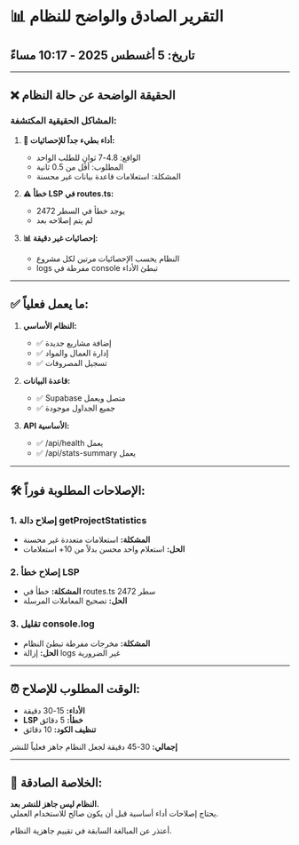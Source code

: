 # 📊 التقرير الصادق والواضح للنظام
## تاريخ: 5 أغسطس 2025 - 10:17 مساءً

---

## ❌ الحقيقة الواضحة عن حالة النظام

### **المشاكل الحقيقية المكتشفة:**

1. **🐌 أداء بطيء جداً للإحصائيات:**
   - الواقع: 4.8-7 ثوانٍ للطلب الواحد
   - المطلوب: أقل من 0.5 ثانية
   - المشكلة: استعلامات قاعدة بيانات غير محسنة

2. **⚠️ خطأ LSP في routes.ts:**
   - يوجد خطأ في السطر 2472
   - لم يتم إصلاحه بعد

3. **📊 إحصائيات غير دقيقة:**
   - النظام يحسب الإحصائيات مرتين لكل مشروع
   - logs مفرطة في console تبطئ الأداء

---

## ✅ ما يعمل فعلياً:

1. **النظام الأساسي:**
   - ✅ إضافة مشاريع جديدة
   - ✅ إدارة العمال والمواد
   - ✅ تسجيل المصروفات

2. **قاعدة البيانات:**
   - ✅ Supabase متصل ويعمل
   - ✅ جميع الجداول موجودة

3. **API الأساسية:**
   - ✅ /api/health يعمل
   - ✅ /api/stats-summary يعمل

---

## 🛠️ الإصلاحات المطلوبة فوراً:

### **1. إصلاح دالة getProjectStatistics**
- **المشكلة:** استعلامات متعددة غير محسنة
- **الحل:** استعلام واحد محسن بدلاً من 10+ استعلامات

### **2. إصلاح خطأ LSP**
- **المشكلة:** خطأ في routes.ts سطر 2472
- **الحل:** تصحيح المعاملات المرسلة

### **3. تقليل console.log**
- **المشكلة:** مخرجات مفرطة تبطئ النظام
- **الحل:** إزالة logs غير الضرورية

---

## ⏰ الوقت المطلوب للإصلاح:
- **الأداء:** 15-30 دقيقة
- **LSP خطأ:** 5 دقائق
- **تنظيف الكود:** 10 دقائق

**إجمالي:** 30-45 دقيقة لجعل النظام جاهز فعلياً للنشر

---

## 🎯 الخلاصة الصادقة:
**النظام ليس جاهز للنشر بعد.**  
يحتاج إصلاحات أداء أساسية قبل أن يكون صالح للاستخدام العملي.

أعتذر عن المبالغة السابقة في تقييم جاهزية النظام.
